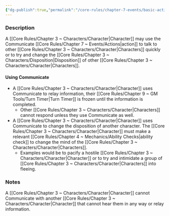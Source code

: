 ```yaml
---
{"dg-publish":true,"permalink":"/core-rules/chapter-7-events/basic-actions/communicate/"}
---
```


### Description
A [[Core Rules/Chapter 3 ~ Characters/Character\|Character]] may use the Communicate [[Core Rules/Chapter 7 ~ Events/Actions\|action]] to talk to other [[Core Rules/Chapter 3 ~ Characters/Character\|Characters]] quickly or to try and change the [[Core Rules/Chapter 3 ~ Characters/Disposition\|Disposition]] of other [[Core Rules/Chapter 3 ~ Characters/Character\|Characters]].

#### Using Communicate
- A [[Core Rules/Chapter 3 ~ Characters/Character\|Character]] uses Communicate to relay information, their [[Core Rules/Chapter 9 ~ GM Tools/Turn Timer\|Turn Timer]] is frozen until the information is completed. 
	- Other [[Core Rules/Chapter 3 ~ Characters/Character\|Characters]] cannot respond unless they use Communicate as well.
- A [[Core Rules/Chapter 3 ~ Characters/Character\|Character]] uses Communicate to change the disposition of another character. The [[Core Rules/Chapter 3 ~ Characters/Character\|Character]] must make a relevant [[Core Rules/Chapter 4 ~ Mechanics/Ability Checks\|ability check]] to change the mind of the [[Core Rules/Chapter 3 ~ Characters/Character\|Characters]]. 
	- Examples would be to pacify a hostile [[Core Rules/Chapter 3 ~ Characters/Character\|Character]] or to try and intimidate a group of [[Core Rules/Chapter 3 ~ Characters/Character\|Characters]] into fleeing.

### Notes
A [[Core Rules/Chapter 3 ~ Characters/Character\|Character]] cannot Communicate with another [[Core Rules/Chapter 3 ~ Characters/Character\|Character]] that cannot hear them in any way or relay information. 